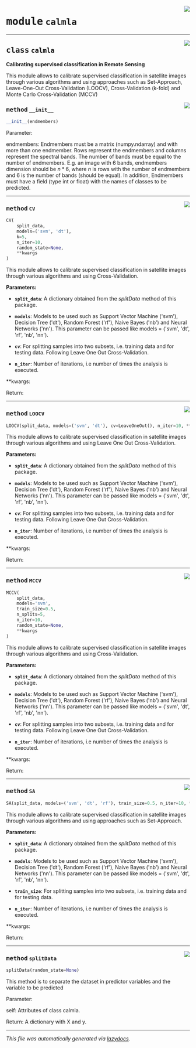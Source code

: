 <!-- markdownlint-disable -->

<a href="..\scikeo\calmla.py#L0"><img align="right" style="float:right;" src="https://img.shields.io/badge/-source-cccccc?style=flat-square"></a>

# <kbd>module</kbd> `calmla`






---

<a href="..\scikeo\calmla.py#L18"><img align="right" style="float:right;" src="https://img.shields.io/badge/-source-cccccc?style=flat-square"></a>

## <kbd>class</kbd> `calmla`
**Calibrating supervised classification in Remote Sensing** 

This module allows to calibrate supervised classification in satellite images through various algorithms and using approaches such as Set-Approach,  Leave-One-Out Cross-Validation (LOOCV), Cross-Validation (k-fold) and  Monte Carlo Cross-Validation (MCCV) 

<a href="..\scikeo\calmla.py#L27"><img align="right" style="float:right;" src="https://img.shields.io/badge/-source-cccccc?style=flat-square"></a>

### <kbd>method</kbd> `__init__`

```python
__init__(endmembers)
```

Parameter:  

 endmembers: Endmembers must be a matrix (numpy.ndarray) and with more than one endmember.   Rows represent the endmembers and columns represent the spectral bands.  The number of bands must be equal to the number of endmembers.  E.g. an image with 6 bands, endmembers dimension should be $n*6$, where $n$   is rows with the number of endmembers and 6 is the number of bands   (should be equal).  In addition, Endmembers must have a field (type int or float) with the names   of classes to be predicted.  






---

<a href="..\scikeo\calmla.py#L310"><img align="right" style="float:right;" src="https://img.shields.io/badge/-source-cccccc?style=flat-square"></a>

### <kbd>method</kbd> `CV`

```python
CV(
    split_data,
    models=('svm', 'dt'),
    k=5,
    n_iter=10,
    random_state=None,
    **kwargs
)
```

This module allows to calibrate supervised classification in satellite images  through various algorithms and using Cross-Validation. 



**Parameters:**
 


 - <b>`split_data`</b>:  A dictionary obtained from the *splitData* method of this package. 


 - <b>`models`</b>:  Models to be used such as Support Vector Machine ('svm'), Decision Tree ('dt'), Random Forest ('rf'), Naive Bayes ('nb') and Neural Networks ('nn'). This parameter can be passed like models = ('svm', 'dt', 'rf', 'nb', 'nn'). 


 - <b>`cv`</b>:  For splitting samples into two subsets, i.e. training data and  for testing data. Following Leave One Out Cross-Validation. 


 - <b>`n_iter`</b>:  Number of iterations, i.e number of times the analysis is executed. 

**kwargs: 

Return: 

---

<a href="..\scikeo\calmla.py#L214"><img align="right" style="float:right;" src="https://img.shields.io/badge/-source-cccccc?style=flat-square"></a>

### <kbd>method</kbd> `LOOCV`

```python
LOOCV(split_data, models=('svm', 'dt'), cv=LeaveOneOut(), n_iter=10, **kwargs)
```

This module allows to calibrate supervised classification in satellite images  through various algorithms and using Leave One Out Cross-Validation. 



**Parameters:**
 


 - <b>`split_data`</b>:  A dictionary obtained from the *splitData* method of this package. 


 - <b>`models`</b>:  Models to be used such as Support Vector Machine ('svm'), Decision Tree ('dt'), Random Forest ('rf'), Naive Bayes ('nb') and Neural Networks ('nn'). This parameter can be passed like models = ('svm', 'dt', 'rf', 'nb', 'nn'). 


 - <b>`cv`</b>:  For splitting samples into two subsets, i.e. training data and  for testing data. Following Leave One Out Cross-Validation. 


 - <b>`n_iter`</b>:  Number of iterations, i.e number of times the analysis is executed. 

**kwargs: 

Return:  

---

<a href="..\scikeo\calmla.py#L409"><img align="right" style="float:right;" src="https://img.shields.io/badge/-source-cccccc?style=flat-square"></a>

### <kbd>method</kbd> `MCCV`

```python
MCCV(
    split_data,
    models='svm',
    train_size=0.5,
    n_splits=5,
    n_iter=10,
    random_state=None,
    **kwargs
)
```

This module allows to calibrate supervised classification in satellite images  through various algorithms and using Cross-Validation. 



**Parameters:**
 


 - <b>`split_data`</b>:  A dictionary obtained from the *splitData* method of this package. 


 - <b>`models`</b>:  Models to be used such as Support Vector Machine ('svm'), Decision Tree ('dt'), Random Forest ('rf'), Naive Bayes ('nb') and Neural Networks ('nn'). This parameter can be passed like models = ('svm', 'dt', 'rf', 'nb', 'nn'). 


 - <b>`cv`</b>:  For splitting samples into two subsets, i.e. training data and  for testing data. Following Leave One Out Cross-Validation. 


 - <b>`n_iter`</b>:  Number of iterations, i.e number of times the analysis is executed. 

**kwargs: 

Return:  

---

<a href="..\scikeo\calmla.py#L92"><img align="right" style="float:right;" src="https://img.shields.io/badge/-source-cccccc?style=flat-square"></a>

### <kbd>method</kbd> `SA`

```python
SA(split_data, models=('svm', 'dt', 'rf'), train_size=0.5, n_iter=10, **kwargs)
```

This module allows to calibrate supervised classification in satellite images  through various algorithms and using approaches such as Set-Approach. 



**Parameters:**
 


 - <b>`split_data`</b>:  A dictionary obtained from the *splitData* method of this package. 


 - <b>`models`</b>:  Models to be used such as Support Vector Machine ('svm'), Decision Tree ('dt'), Random Forest ('rf'), Naive Bayes ('nb') and Neural Networks ('nn'). This parameter can be passed like models = ('svm', 'dt', 'rf', 'nb', 'nn'). 


 - <b>`train_size`</b>:  For splitting samples into two subsets, i.e. training data and  for testing data. 


 - <b>`n_iter`</b>:  Number of iterations, i.e number of times the analysis is executed. 

**kwargs: 

Return:   

---

<a href="..\scikeo\calmla.py#L67"><img align="right" style="float:right;" src="https://img.shields.io/badge/-source-cccccc?style=flat-square"></a>

### <kbd>method</kbd> `splitData`

```python
splitData(random_state=None)
```

This method is to separate the dataset in predictor variables and the variable  to be predicted 

Parameter:  

 self: Attributes of class calmla. 

Return:  A dictionary with X and y. 




---

_This file was automatically generated via [lazydocs](https://github.com/ml-tooling/lazydocs)._
